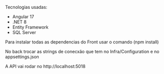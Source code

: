 Tecnologias usadas:
- Angular 17
- .NET 8
- Entity Framework
- SQL Server

Para instalar todas as dependencias do Front usar o comando (npm install)

No back trocar as strings de conecxão que tem no Infra/Configuration e no appsettings.json

A API vai rodar no http://localhost:5018
